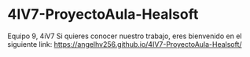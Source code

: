 # 4IV7-ProyectoAula-Healsoft
Equipo 9, 4iV7
Si quieres conocer nuestro trabajo, eres bienvenido en el siguiente link: https://angelhv256.github.io/4IV7-ProyectoAula-Healsoft/
